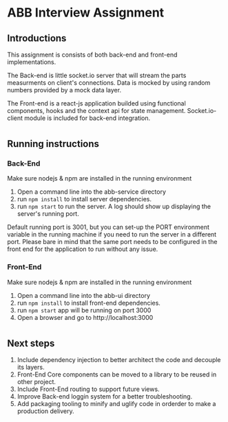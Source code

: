 # ABB Interview Assignment

## Introductions

This assignment is consists of both back-end and front-end implementations. 

The Back-end is little socket.io server that will stream the parts measurments on client's connections. Data is mocked by using random numbers provided by a mock data layer.

The Front-end is a react-js application builded using functional components, hooks and the context api for state management.
Socket.io-client module is included for back-end integration.

#

## Running instructions
### <b>Back-End</b>
Make sure nodejs & npm are installed in the running environment
1. Open a command line into the abb-service directory
2. run `npm install` to install server dependencies.
3. run `npm start` to run the server. A log should show up displaying the server's running port.

Default running port is 3001, but you can set-up the PORT environment variable in the running machine if you need to run the server in a different port. Please bare in mind that the same port needs to be configured in the front end for the application to run without any issue.


### <b>Front-End</b>
Make sure nodejs & npm are installed in the running environment
1. Open a command line into the abb-ui directory
2. run `npm install` to install front-end dependencies.
3. run `npm start` app will be running on port 3000
4. Open a browser and go to http://localhost:3000

#

## Next steps

1. Include dependency injection to better architect the code and decouple its layers.
2. Front-End Core components can be moved to a library to be reused in other project.
3. Include Front-End routing to support future views. 
4. Improve Back-end loggin system for a better troubleshooting.
5. Add packaging tooling to minify and uglify code in orderder to make a production delivery.
